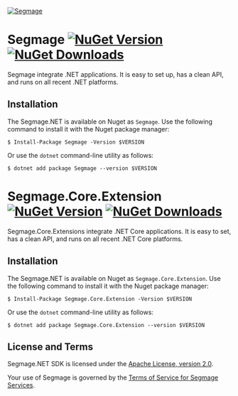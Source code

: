 [![Segmage](https://avatars.githubusercontent.com/u/153565656?v=4)](https://www.segmage.com)


# Segmage [![NuGet Version](http://img.shields.io/nuget/v/Segmage.svg?style=flat)](https://www.nuget.org/packages/Segmage/) [![NuGet Downloads](https://img.shields.io/nuget/dt/segmage.svg)](https://www.nuget.org/packages/Segmage/) 

Segmage integrate .NET applications. It is easy to set up, has a clean API, and runs on all recent .NET platforms.
## Installation
The Segmage.NET is available on Nuget as `Segmage`. Use the
following command to install it with the Nuget package manager:
```
$ Install-Package Segmage -Version $VERSION
```

Or use the `dotnet` command-line utility as follows:

```
$ dotnet add package Segmage --version $VERSION
```

# Segmage.Core.Extension [![NuGet Version](http://img.shields.io/nuget/v/Segmage.Core.Extensions.svg?style=flat)](https://www.nuget.org/packages/Segmage.Core.Extensions/) [![NuGet Downloads](https://img.shields.io/nuget/dt/Segmage.Core.Extensions.svg)](https://www.nuget.org/packages/Segmage.Core.Extensions/) 

Segmage.Core.Extensions integrate .NET Core applications. It is easy to set, has a clean API, and runs on all recent .NET  Core platforms.
## Installation
The Segmage.NET is available on Nuget as `Segmage.Core.Extension`. Use the
following command to install it with the Nuget package manager:
```
$ Install-Package Segmage.Core.Extension -Version $VERSION
```

Or use the `dotnet` command-line utility as follows:

```
$ dotnet add package Segmage.Core.Extension --version $VERSION
```

## License and Terms

Segmage.NET SDK is licensed under the
[Apache License, version 2.0](http://www.apache.org/licenses/LICENSE-2.0).

Your use of Segmage is governed by the
[Terms of Service for Segmage Services](https://www.segmage.com/terms/).

